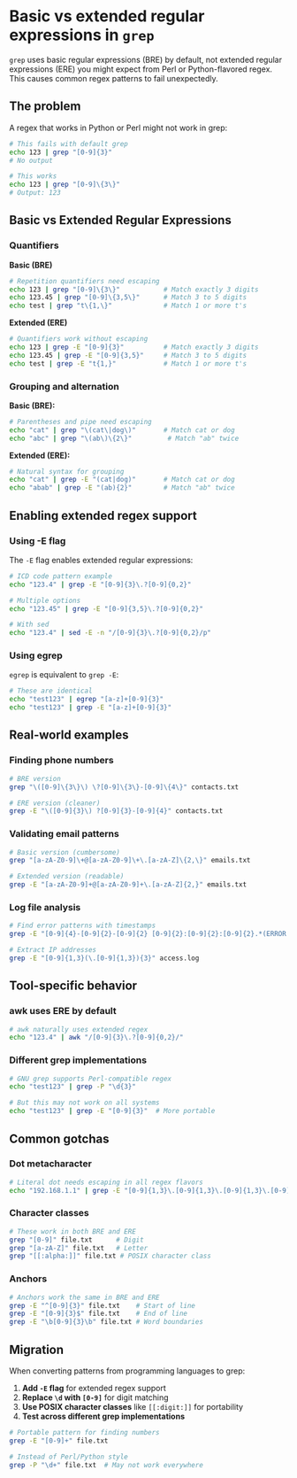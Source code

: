 # Basic vs extended regular expressions in `grep`

`grep` uses basic regular expressions (BRE) by default, not  extended regular
expressions (ERE) you might expect from Perl or Python-flavored regex.
This causes common regex patterns to fail unexpectedly.

## The problem

A regex that works in Python or Perl might not work in grep:

```bash
# This fails with default grep
echo 123 | grep "[0-9]{3}"
# No output

# This works
echo 123 | grep "[0-9]\{3\}"
# Output: 123
```

## Basic vs Extended Regular Expressions

### Quantifiers

**Basic (BRE)**
```bash
# Repetition quantifiers need escaping
echo 123 | grep "[0-9]\{3\}"           # Match exactly 3 digits
echo 123.45 | grep "[0-9]\{3,5\}"      # Match 3 to 5 digits
echo test | grep "t\{1,\}"             # Match 1 or more t's
```

**Extended (ERE)**
```bash
# Quantifiers work without escaping
echo 123 | grep -E "[0-9]{3}"          # Match exactly 3 digits
echo 123.45 | grep -E "[0-9]{3,5}"     # Match 3 to 5 digits
echo test | grep -E "t{1,}"            # Match 1 or more t's
```

### Grouping and alternation

**Basic (BRE):**
```bash
# Parentheses and pipe need escaping
echo "cat" | grep "\(cat\|dog\)"       # Match cat or dog
echo "abc" | grep "\(ab\)\{2\}"         # Match "ab" twice
```

**Extended (ERE):**
```bash
# Natural syntax for grouping
echo "cat" | grep -E "(cat|dog)"       # Match cat or dog
echo "abab" | grep -E "(ab){2}"        # Match "ab" twice
```

## Enabling extended regex support

### Using -E flag

The `-E` flag enables extended regular expressions:

```bash
# ICD code pattern example
echo "123.4" | grep -E "[0-9]{3}\.?[0-9]{0,2}"

# Multiple options
echo "123.45" | grep -E "[0-9]{3,5}\.?[0-9]{0,2}"

# With sed
echo "123.4" | sed -E -n "/[0-9]{3}\.?[0-9]{0,2}/p"
```

### Using egrep

`egrep` is equivalent to `grep -E`:

```bash
# These are identical
echo "test123" | egrep "[a-z]+[0-9]{3}"
echo "test123" | grep -E "[a-z]+[0-9]{3}"
```

## Real-world examples

### Finding phone numbers

```bash
# BRE version
grep "\([0-9]\{3\}\) \?[0-9]\{3\}-[0-9]\{4\}" contacts.txt

# ERE version (cleaner)
grep -E "\([0-9]{3}\) ?[0-9]{3}-[0-9]{4}" contacts.txt
```

### Validating email patterns

```bash
# Basic version (cumbersome)
grep "[a-zA-Z0-9]\+@[a-zA-Z0-9]\+\.[a-zA-Z]\{2,\}" emails.txt

# Extended version (readable)
grep -E "[a-zA-Z0-9]+@[a-zA-Z0-9]+\.[a-zA-Z]{2,}" emails.txt
```

### Log file analysis

```bash
# Find error patterns with timestamps
grep -E "[0-9]{4}-[0-9]{2}-[0-9]{2} [0-9]{2}:[0-9]{2}:[0-9]{2}.*(ERROR|FATAL)" app.log

# Extract IP addresses
grep -E "[0-9]{1,3}(\.[0-9]{1,3}){3}" access.log
```

## Tool-specific behavior

### awk uses ERE by default

```bash
# awk naturally uses extended regex
echo "123.4" | awk "/[0-9]{3}\.?[0-9]{0,2}/"
```

### Different grep implementations

```bash
# GNU grep supports Perl-compatible regex
echo "test123" | grep -P "\d{3}"

# But this may not work on all systems
echo "test123" | grep -E "[0-9]{3}"  # More portable
```

## Common gotchas

### Dot metacharacter

```bash
# Literal dot needs escaping in all regex flavors
echo "192.168.1.1" | grep -E "[0-9]{1,3}\.[0-9]{1,3}\.[0-9]{1,3}\.[0-9]{1,3}"
```

### Character classes

```bash
# These work in both BRE and ERE
grep "[0-9]" file.txt      # Digit
grep "[a-zA-Z]" file.txt   # Letter
grep "[[:alpha:]]" file.txt # POSIX character class
```

### Anchors

```bash
# Anchors work the same in BRE and ERE
grep -E "^[0-9]{3}" file.txt    # Start of line
grep -E "[0-9]{3}$" file.txt    # End of line
grep -E "\b[0-9]{3}\b" file.txt # Word boundaries
```

## Migration

When converting patterns from programming languages to grep:

1. **Add `-E` flag** for extended regex support
2. **Replace `\d` with `[0-9]`** for digit matching
3. **Use POSIX character classes** like `[[:digit:]]` for portability
4. **Test across different grep implementations**

```bash
# Portable pattern for finding numbers
grep -E "[0-9]+" file.txt

# Instead of Perl/Python style
grep -P "\d+" file.txt  # May not work everywhere
```

